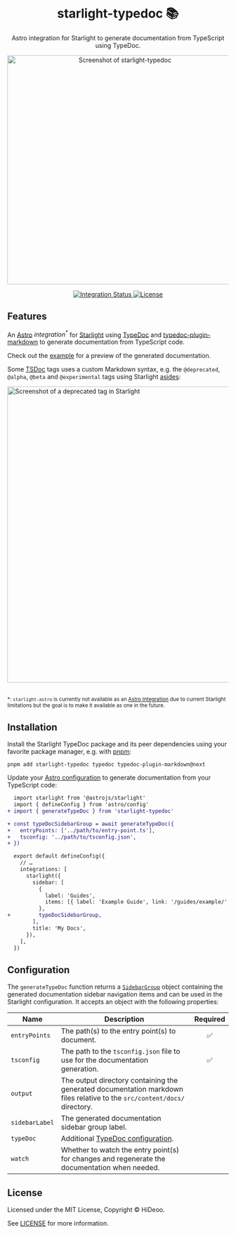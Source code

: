 <div align="center">
  <h1>starlight-typedoc 📚</h1>
  <p>Astro integration for Starlight to generate documentation from TypeScript using TypeDoc.</p>
  <p>
    <a href="https://i.imgur.com/EpHdpln.png" title="Screenshot of starlight-typedoc">
      <img alt="Screenshot of starlight-typedoc" src="https://i.imgur.com/EpHdpln.png" width="520" />
    </a>
  </p>
</div>

<div align="center">
  <a href="https://github.com/HiDeoo/starlight-typedoc/actions/workflows/integration.yml">
    <img alt="Integration Status" src="https://github.com/HiDeoo/starlight-typedoc/actions/workflows/integration.yml/badge.svg" />
  </a>
  <a href="https://github.com/HiDeoo/starlight-typedoc/blob/main/LICENSE">
    <img alt="License" src="https://badgen.net/github/license/HiDeoo/starlight-typedoc" />
  </a>
  <br />
</div>

## Features

An [Astro](https://astro.build) _integration<sup>\*</sup>_ for [Starlight](https://starlight.astro.build) using [TypeDoc](https://typedoc.org) and [typedoc-plugin-markdown](https://github.com/tgreyuk/typedoc-plugin-markdown) to generate documentation from TypeScript code.

Check out the [example](https://starlight-typedoc-example.vercel.app) for a preview of the generated documentation.

Some [TSDoc](https://tsdoc.org) tags uses a custom Markdown syntax, e.g. the `@deprecated`, `@alpha`, `@beta` and `@experimental` tags using Starlight [asides](https://starlight.astro.build/guides/authoring-content/#asides):

<img alt="Screenshot of a deprecated tag in Starlight" src="https://i.imgur.com/18ZA5vN.png" width="672" />

<br />
<br />

<sup>\*: `starlight-astro` is currently not available as an [Astro Integration](https://docs.astro.build/en/reference/integrations-reference/) due to current Starlight limitations but the goal is to make it available as one in the future.</sup>

## Installation

Install the Starlight TypeDoc package and its peer dependencies using your favorite package manager, e.g. with [pnpm](https://pnpm.io):

```shell
pnpm add starlight-typedoc typedoc typedoc-plugin-markdown@next
```

Update your [Astro configuration](https://docs.astro.build/en/guides/configuring-astro/#supported-config-file-types) to generate documentation from your TypeScript code:

```diff
  import starlight from '@astrojs/starlight'
  import { defineConfig } from 'astro/config'
+ import { generateTypeDoc } from 'starlight-typedoc'

+ const typeDocSidebarGroup = await generateTypeDoc({
+   entryPoints: ['../path/to/entry-point.ts'],
+   tsconfig: '../path/to/tsconfig.json',
+ })

  export default defineConfig({
    // …
    integrations: [
      starlight({
        sidebar: [
          {
            label: 'Guides',
            items: [{ label: 'Example Guide', link: '/guides/example/' }],
          },
+         typeDocSidebarGroup,
        ],
        title: 'My Docs',
      }),
    ],
  })
```

## Configuration

The `generateTypeDoc` function returns a [`SidebarGroup`](https://starlight.astro.build/reference/configuration/#sidebargroup) object containing the generated documentation sidebar navigation items and can be used in the Starlight configuration. It accepts an object with the following properties:

| Name           | Description                                                                                                               | Required |
| -------------- | ------------------------------------------------------------------------------------------------------------------------- | :------: |
| `entryPoints`  | The path(s) to the entry point(s) to document.                                                                            |    ✅    |
| `tsconfig`     | The path to the `tsconfig.json` file to use for the documentation generation.                                             |    ✅    |
| `output`       | The output directory containing the generated documentation markdown files relative to the `src/content/docs/` directory. |          |
| `sidebarLabel` | The generated documentation sidebar group label.                                                                          |          |
| `typeDoc`      | Additional [TypeDoc configuration](https://typedoc.org/options).                                                          |          |
| `watch`        | Whether to watch the entry point(s) for changes and regenerate the documentation when needed.                             |          |

## License

Licensed under the MIT License, Copyright © HiDeoo.

See [LICENSE](https://github.com/HiDeoo/starlight-typedoc/blob/main/LICENSE) for more information.
